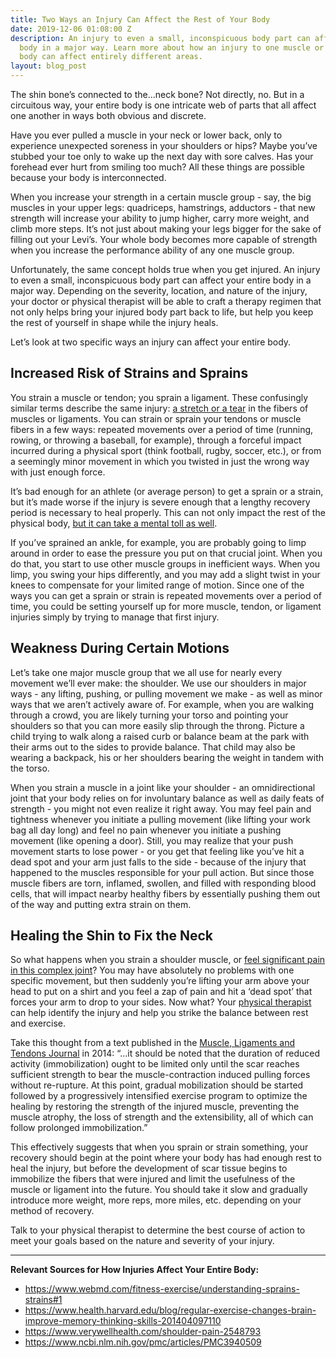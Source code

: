 ```yaml
---
title: Two Ways an Injury Can Affect the Rest of Your Body
date: 2019-12-06 01:08:00 Z
description: An injury to even a small, inconspicuous body part can affect your entire
  body in a major way. Learn more about how an injury to one muscle or area of your
  body can affect entirely different areas.
layout: blog_post
---
```


The shin bone’s connected to the…neck bone? Not directly, no. But in a circuitous way, your entire body is one intricate web of parts that all affect one another in ways both obvious and discrete.

Have you ever pulled a muscle in your neck or lower back, only to experience unexpected soreness in your shoulders or hips? Maybe you’ve stubbed your toe only to wake up the next day with sore calves. Has your forehead ever hurt from smiling too much? All these things are possible because your body is interconnected.

When you increase your strength in a certain muscle group - say, the big muscles in your upper legs: quadriceps, hamstrings, adductors - that new strength will increase your ability to jump higher, carry more weight, and climb more steps. It’s not just about making your legs bigger for the sake of filling out your Levi’s. Your whole body becomes more capable of strength when you increase the performance ability of any one muscle group.

Unfortunately, the same concept holds true when you get injured. An injury to even a small, inconspicuous body part can affect your entire body in a major way. Depending on the severity, location, and nature of the injury, your doctor or physical therapist will be able to craft a therapy regimen that not only helps bring your injured body part back to life, but help you keep the rest of yourself in shape while the injury heals.

Let’s look at two specific ways an injury can affect your entire body.

## Increased Risk of Strains and Sprains

You strain a muscle or tendon; you sprain a ligament. These confusingly similar terms describe the same injury: [a stretch or a tear](https://www.webmd.com/fitness-exercise/understanding-sprains-strains#1) in the fibers of muscles or ligaments. You can strain or sprain your tendons or muscle fibers in a few ways: repeated movements over a period of time (running, rowing, or throwing a baseball, for example), through a forceful impact incurred during a physical sport (think football, rugby, soccer, etc.), or from a seemingly minor movement in which you twisted in just the wrong way with just enough force. 

It’s bad enough for an athlete (or average person) to get a sprain or a strain, but it’s made worse if the injury is severe enough that a lengthy recovery period is necessary to heal properly. This can not only impact the rest of the physical body, [but it can take a mental toll as well](https://www.health.harvard.edu/blog/regular-exercise-changes-brain-improve-memory-thinking-skills-201404097110). 

If you’ve sprained an ankle, for example, you are probably going to limp around in order to ease the pressure you put on that crucial joint. When you do that, you start to use other muscle groups in inefficient ways. When you limp, you swing your hips differently, and you may add a slight twist in your knees to compensate for your limited range of motion. Since one of the ways you can get a sprain or strain is repeated movements over a period of time, you could be setting yourself up for more muscle, tendon, or ligament injuries simply by trying to manage that first injury.

## Weakness During Certain Motions

Let’s take one major muscle group that we all use for nearly every movement we’ll ever make: the shoulder. We use our shoulders in major ways - any lifting, pushing, or pulling movement we make - as well as minor ways that we aren’t actively aware of. For example, when you are walking through a crowd, you are likely turning your torso and pointing your shoulders so that you can more easily slip through the throng. Picture a child trying to walk along a raised curb or balance beam at the park with their arms out to the sides to provide balance. That child may also be wearing a backpack, his or her shoulders bearing the weight in tandem with the torso.

When you strain a muscle in a joint like your shoulder - an omnidirectional joint that your body relies on for involuntary balance as well as daily feats of strength - you might not even realize it right away. You may feel pain and tightness whenever you initiate a pulling movement (like lifting your work bag all day long) and feel no pain whenever you initiate a pushing movement (like opening a door). Still, you may realize that your push movement starts to lose power - or you get that feeling like you’ve hit a dead spot and your arm just falls to the side - because of the injury that happened to the muscles responsible for your pull action. But since those muscle fibers are torn, inflamed, swollen, and filled with responding blood cells, that will impact nearby healthy fibers by essentially pushing them out of the way and putting extra strain on them.

## Healing the Shin to Fix the Neck

So what happens when you strain a shoulder muscle, or [feel significant pain in this complex joint](https://www.verywellhealth.com/shoulder-pain-2548793)? You may have absolutely no problems with one specific movement, but then suddenly you’re lifting your arm above your head to put on a shirt and you feel a zap of pain and hit a ‘dead spot’ that forces your arm to drop to your sides. Now what? Your [physical therapist](/) can help identify the injury and help you strike the balance between rest and exercise.

Take this thought from a text published in the [Muscle, Ligaments and Tendons Journal](https://www.ncbi.nlm.nih.gov/pmc/articles/PMC3940509/) in 2014: “...it should be noted that the duration of reduced activity (immobilization) ought to be limited only until the scar reaches sufficient strength to bear the muscle-contraction induced pulling forces without re-rupture. At this point, gradual mobilization should be started followed by a progressively intensified exercise program to optimize the healing by restoring the strength of the injured muscle, preventing the muscle atrophy, the loss of strength and the extensibility, all of which can follow prolonged immobilization.”

This effectively suggests that when you sprain or strain something, your recovery should begin at the point where your body has had enough rest to heal the injury, but before the development of scar tissue begins to immobilize the fibers that were injured and limit the usefulness of the muscle or ligament into the future. You should take it slow and gradually introduce more weight, more reps, more miles, etc. depending on your method of recovery.

Talk to your physical therapist to determine the best course of action to meet your goals based on the nature and severity of your injury.

---

**Relevant Sources for How Injuries Affect Your Entire Body:**

- https://www.webmd.com/fitness-exercise/understanding-sprains-strains#1
- https://www.health.harvard.edu/blog/regular-exercise-changes-brain-improve-memory-thinking-skills-201404097110
- https://www.verywellhealth.com/shoulder-pain-2548793
- https://www.ncbi.nlm.nih.gov/pmc/articles/PMC3940509